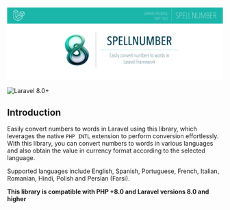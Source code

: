 ![logo-spell-number](./public/logo-full-scream.png)

![Laravel 8.0+](https://img.shields.io/badge/Laravel-8.0%2B-white.svg)

## Introduction

Easily convert numbers to words in Laravel using this library, which leverages the native `PHP INTL` extension to perform conversion effortlessly. With this library, you can convert numbers to words in various languages and also obtain the value in currency format according to the selected language. 

Supported languages include English, Spanish, Portuguese, French, Italian, Romanian, Hindi, Polish and Persian (Farsi).

**This library is compatible with PHP +8.0 and Laravel versions 8.0 and higher**
